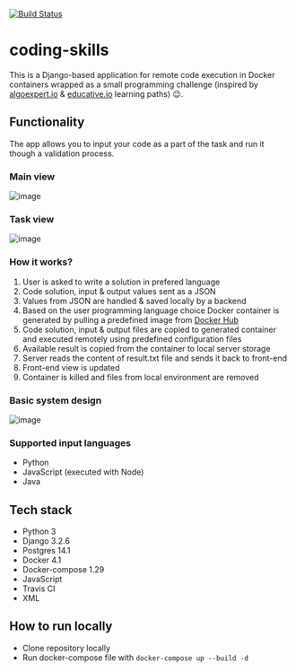 [![Build Status](https://app.travis-ci.com/dyeroshenko/coding-exercises.svg?branch=main)](https://app.travis-ci.com/dyeroshenko/coding-exercises)

# coding-skills
 
This is a Django-based application for remote code execution in Docker containers wrapped as a small programming challenge (inspired by [algoexpert.io](https://www.algoexpert.io/product) & [educative.io](https://www.educative.io/) learning paths) 😉. 

## Functionality

The app allows you to input your code as a part of the task and run it though a validation process. 

### Main view
![image](https://github.com/dyeroshenko/coding-skills/blob/main/main_view.gif)

### Task view
![image](https://github.com/dyeroshenko/coding-skills/blob/main/task_view.gif)

### How it works?
1. User is asked to write a solution in prefered language
2. Code solution, input & output values sent as a JSON
3. Values from JSON are handled & saved locally by a backend
4. Based on the user programming language choice Docker container is generated by pulling a predefined image from [Docker Hub](https://hub.docker.com/)
5. Code solution, input & output files are copied to generated container and executed remotely using predefined configuration files
6. Available result is copied from the container to local server storage
7. Server reads the content of result.txt file and sends it back to front-end
8. Front-end view is updated
9. Container is killed and files from local environment are removed

### Basic system design
![image](https://github.com/dyeroshenko/coding-skills/blob/main/system_design.png)

### Supported input languages
* Python
* JavaScript (executed with Node)
* Java

## Tech stack
* Python 3
* Django 3.2.6
* Postgres 14.1
* Docker 4.1
* Docker-compose 1.29
* JavaScript
* Travis CI 
* XML

## How to run locally
* Clone repository locally
* Run docker-compose file with ```docker-compose up --build -d```
